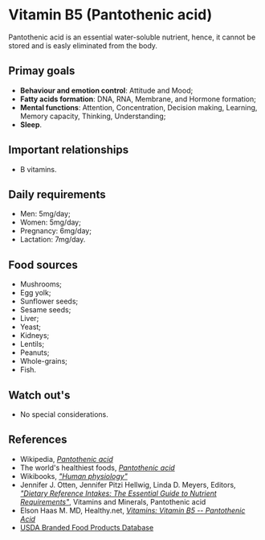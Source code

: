 # Vitamin B5 (Pantothenic acid)
Pantothenic acid is an essential water-soluble nutrient, hence, it cannot be stored and is easly eliminated from the body.

## Primay goals
- __Behaviour and emotion control__: Attitude and Mood;
- __Fatty acids formation__: DNA, RNA, Membrane, and Hormone formation;
- __Mental functions__: Attention, Concentration, Decision making, Learning, Memory capacity, Thinking, Understanding;
- __Sleep__.

## Important relationships
- B vitamins.

## Daily requirements
- Men: 5mg/day;
- Women: 5mg/day;
- Pregnancy: 6mg/day;
- Lactation: 7mg/day.

## Food sources
- Mushrooms;
- Egg yolk;
- Sunflower seeds;
- Sesame seeds;
- Liver;
- Yeast;
- Kidneys;
- Lentils;
- Peanuts;
- Whole-grains;
- Fish.

## Watch out's
- No special considerations.

## References
- Wikipedia, [_Pantothenic acid_](https://en.wikipedia.org/wiki/Pantothenic_acid)
- The world's healthiest foods, [_Pantothenic acid_](http://www.whfoods.com/genpage.php?tname=nutrient&dbid=87)
- Wikibooks, [_"Human physiology"_](https://en.Wikibooks.org/wiki/Human_Physiology/Nutrition#Vitamins)
- Jennifer J. Otten, Jennifer Pitzi Hellwig, Linda D. Meyers, Editors, [_"Dietary Reference Intakes: The Essential Guide to Nutrient Requirements"_](https://www.amazon.com/Dietary-Reference-Intakes-Essential-Requirements/dp/0309157420), Vitamins and Minerals, Pantothenic acid
- Elson Haas M. MD, Healthy.net, [_Vitamins: Vitamin B5 -- Pantothenic Acid_](http://www.healthy.net/Health/Article/Vitamin_B5_Pantothenic_Acid/2127)
- [USDA Branded Food Products Database](https://ndb.nal.usda.gov/ndb/nutrients/report/nutrientsfrm?max=1000&offset=0&totCount=0&nutrient1=410&nutrient2=&nutrient3=&subset=0&sort=c&measureby=g)